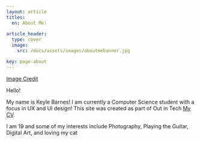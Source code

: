 ```yaml
---
layout: article
titles:
  en: About Me!
  
article_header:
  type: cover
  image:
    src: /docs/assets/images/aboutmebanner.jpg

key: page-about
---
```

[Image Credit](https://unsplash.com/photos/N_tcaOWTSQQ)

Hello!

My name is Keyle Barnes! I am currently a Computer Science student with a focus in UX and UI design! This site was created as part of Out in Tech [My CV](/cv).

I am 19 and some of my interests include Photography, Playing the Guitar, Digital Art, and loving my cat
